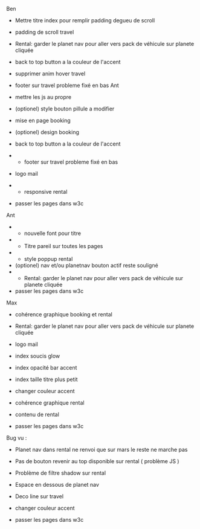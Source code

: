 Ben


- Mettre titre index pour remplir padding degueu de scroll
- padding de scroll travel
- Rental: garder le planet nav pour aller vers pack de véhicule sur planete cliquée
- back to top button a la couleur de l'accent
- supprimer anim hover travel
- footer sur travel probleme fixé en bas
  Ant
- mettre les js au propre
- (optionel) style bouton pillule a modifier
- mise en page booking
- (optionel) design booking

- back to top button a la couleur de l'accent
- + footer sur travel probleme fixé en bas
- logo mail
- + responsive rental
- passer les pages dans w3c


Ant
- + nouvelle font pour titre
- + Titre pareil sur toutes les pages
- + style poppup rental
- (optionel) nav et/ou planetnav bouton actif reste souligné
- + Rental: garder le planet nav pour aller vers pack de véhicule sur planete cliquée
- passer les pages dans w3c

Max


- cohérence graphique booking et rental
- Rental: garder le planet nav pour aller vers pack de véhicule sur planete cliquée
- logo mail
- index soucis glow
- index opacité bar accent
- index taille titre plus petit
- changer couleur accent


- cohérence graphique rental
- contenu de rental

- passer les pages dans w3c

Bug vu :

- Planet nav dans rental ne renvoi que sur mars le reste ne marche pas
- Pas de bouton revenir au top disponible sur rental ( problème JS )
- Problème de filtre shadow sur rental
- Espace en dessous de planet nav
- Deco line sur travel

- changer couleur accent

- passer les pages dans w3c

